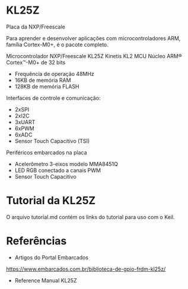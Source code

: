 # KL25Z

Placa da NXP/Freescale

Para aprender e desenvolver aplicações com microcontroladores ARM, família Cortex-M0+, é o pacote completo. 

Microcontrolador NXP/Freescale KL25Z Kinetis KL2 MCU 
Núcleo ARM® Cortex™-M0+ de 32 bits
- Frequência de operação 48MHz
- 16KB de memória RAM
- 128KB de memória FLASH

Interfaces de controle e comunicação:
- 2xSPI
- 2xI2C
- 3xUART
- 6xPWM
- 6xADC
- Sensor Touch Capacitivo (TSI)

Periféricos embarcados na placa
- Acelerômetro 3-eixos modelo MMA8451Q
- LED RGB conectado a canais PWM
- Sensor Touch Capacitivo

# Tutorial da KL25Z

 O arquivo tutorial.md contém os links do tutorial para uso com o Keil. 

# Referências

- Artigos do Portal Embarcados

https://www.embarcados.com.br/biblioteca-de-gpio-frdm-kl25z/

- Reference Manual KL25Z
